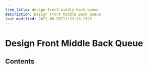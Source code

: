 ```yaml
---
tree_title: design-front-middle-back-queue
description: Design Front Middle Back Queue
last_modified: 2022-06-09T21:23:28.2328
---
```


# Design Front Middle Back Queue

## Contents

